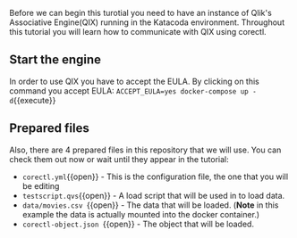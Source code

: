  Before we can begin this turotial you need to have an instance of Qlik's Associative Engine(QIX) running in the Katacoda environment. Throughout this tutorial you will learn how to communicate with QIX using corectl. 

## Start the engine 
In order to use QIX you have to accept the EULA. By clicking on this command you accept EULA: `ACCEPT_EULA=yes docker-compose up -d`{{execute}}


## Prepared files
Also, there are 4 prepared files in this repository that we will use. You can check them out now or wait until they appear in the tutorial:
* `corectl.yml`{{open}} - This is the configuration file, the one that you will be editing
* `testscript.qvs`{{open}} - A load script that will be used in to load data. 
* `data/movies.csv `{{open}} - The data that will be loaded. (**Note** in this example the data is actually mounted into the docker container.)
* `corectl-object.json `{{open}} - The object that will be loaded.